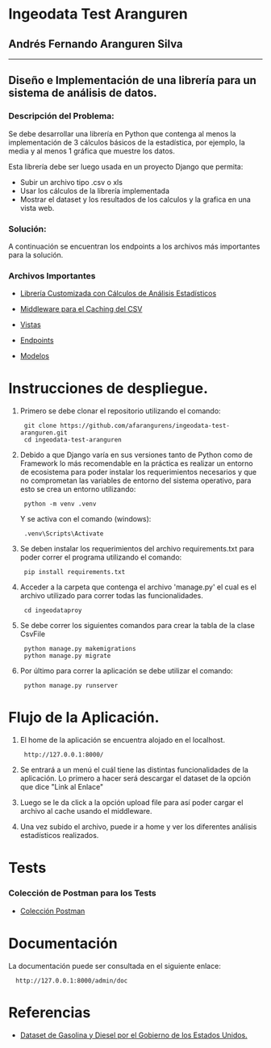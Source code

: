 #  Ingeodata Test Aranguren
## Andrés Fernando Aranguren Silva
- --
## Diseño e Implementación de una librería para un sistema de análisis de datos.

### Descripción del Problema:

Se debe desarrollar una librería en Python que contenga al menos la implementación de 3 cálculos básicos de la estadística, por ejemplo, la media y al menos 1 gráfica que muestre los datos.

Esta librería debe ser luego usada en un proyecto Django que permita:
- Subir un archivo tipo .csv o xls
- Usar los cálculos de la librería implementada
- Mostrar el dataset y los resultados de los calculos y la grafica en una vista web.

### Solución: 
A continuación se encuentran los endpoints a los archivos más importantes para la solución.
<h3>Archivos Importantes</h3>

- <a href="https://github.com/afarangurens/ingeodata-test-aranguren/blob/main/ingeodataproy/modules/ingeodatanalysis.py">Librería Customizada con Cálculos de Análisis Estadísticos</a></h5>

- <a href="https://github.com/afarangurens/ingeodata-test-aranguren/blob/main/ingeodataproy/datanalysis/middleware.py">Middleware para el Caching del CSV</a></h5>

- <a href="https://github.com/afarangurens/ingeodata-test-aranguren/blob/main/ingeodataproy/datanalysis/views.py">Vistas</a></h5>

- <a href="https://github.com/afarangurens/ingeodata-test-aranguren/blob/main/ingeodataproy/datanalysis/urls.py">Endpoints</a></h5>

- <a href="https://github.com/afarangurens/ingeodata-test-aranguren/blob/main/ingeodataproy/datanalysis/models.py">Modelos</a></h5>



# Instrucciones de despliegue.

1. Primero se debe clonar el repositorio utilizando el comando:

        git clone https://github.com/afarangurens/ingeodata-test-aranguren.git
        cd ingeodata-test-aranguren

2. Debido a que Django varía en sus versiones tanto de Python como de Framework lo más recomendable en la práctica es realizar un entorno de ecosistema para poder instalar los requerimientos necesarios y que no comprometan las variables de entorno del sistema operativo, para esto se crea un entorno utilizando:

        python -m venv .venv
    Y se activa con el comando (windows):
         
        .venv\Scripts\Activate
    
3. Se deben instalar los requerimientos del archivo requirements.txt para poder correr el programa utilizando el comando:

        pip install requirements.txt

4. Acceder a la carpeta que contenga el archivo 'manage.py' el cual es el archivo utilizado para correr todas las funcionalidades.
        
        cd ingeodataproy

5. Se debe correr los siguientes comandos para crear la tabla de la clase CsvFile

        python manage.py makemigrations
        python manage.py migrate


7. Por último para correr la aplicación se debe utilizar el comando:

        python manage.py runserver

# Flujo de la Aplicación.

1. El home de la aplicación se encuentra alojado en el localhost.

        http://127.0.0.1:8000/

2. Se entrará a un menú el cuál tiene las distintas funcionalidades de la aplicación.
   Lo primero a hacer será descargar el dataset de la opción que dice "Link al Enlace"
   
3. Luego se le da click a la opción upload file para así poder cargar el archivo al cache usando el middleware.

4. Una vez subido el archivo, puede ir a home y ver los diferentes análisis estadísticos realizados.


# Tests

<h3>Colección de Postman para los Tests</h3>

- <a href="https://github.com/afarangurens/ingeodata-test-aranguren/blob/main/ingeodata-test-aranguren.postman_collection.json">Colección Postman</a></h5>

# Documentación

La documentación puede ser consultada en el siguiente enlace:

      http://127.0.0.1:8000/admin/doc

# Referencias


- <a href="https://www.kaggle.com/datasets/mruanova/us-gasoline-and-diesel-retail-prices-19952021">Dataset de Gasolina y Diesel por el Gobierno de los Estados Unidos. </a>
